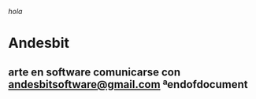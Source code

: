 *hola*
# Andesbit
**arte en software**
comunicarse con andesbitsoftware@gmail.com
ªendofdocument
--------------------------
